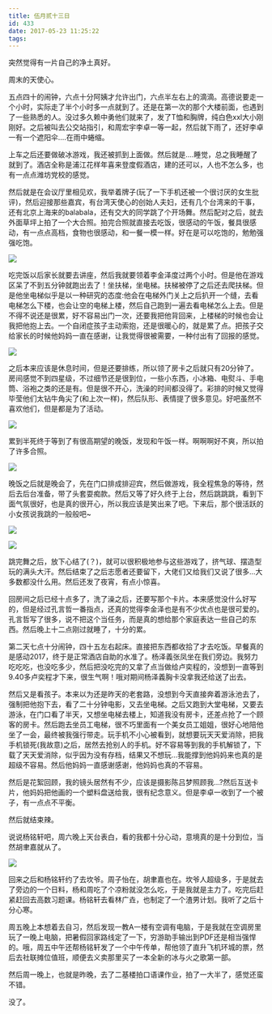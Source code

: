 ```yaml
---
title: 伍月贰十三日
id: 433
date: 2017-05-23 11:25:22
tags:
---
```


突然觉得有一片自己的净土真好。

周末的天使心。

五点四十的闹钟，六点十分阿姨才允许出门，六点半左右上的滴滴。高德说要走一个小时，实际走了半个小时多一点就到了。还是在第一次的那个大楼前面，也遇到了一些熟悉的人。没过多久赖中勇他们就来了，发了T恤和胸牌，纯白色xxl大小刚刚好。之后被叫去公交站指引，和周宏宇李卓一等一起，然后就下雨了，还好李卓一有一个遮阳伞....在雨中蜷缩。

上车之后还要做破冰游戏，我还被抓到上面做。然后就是....睡觉，总之我睡醒了就到了。酒店全称是浦江花样年喜来登度假酒店，建的还可以，人也不怎么多，也有一点点潍坊党校的感觉。

然后就是在会议厅里相见欢，我举着牌子(玩了一下手机还被一个很讨厌的女生批评)，然后迎接那些嘉宾，有台湾天使心的创始人夫妇，还有几个台湾来的干事，还有北京上海来的balabala，还有交大的同学跳了个开场舞。然后配对之后，就去外面草坪上拍了一个大合照。拍完合照就直接去吃饭，很感动的午饭，餐具很感动，有一点点高档，食物也很感动，和一餐一模一样。好在是可以吃饱的，勉勉强强吃饱。

![](http://eremite-1252628011.cossh.myqcloud.com/wp-content/uploads/2017/05/2017-05-20-08.56.17-1.jpg)

吃完饭以后家长就要去讲座，然后我就要领着李金泽度过两个小时。但是他在游戏区呆了不到五分钟就跑出去了！坐扶梯，坐电梯。扶梯被停了之后还去爬扶梯。但是他坐电梯似乎是以一种研究的态度:他会在电梯外门关上之后扒开一个缝，去看电梯怎么下楼，也会让空的电梯上楼，然后自己跑到一遍去看电梯怎么上去。但是不得不说还是很累，好不容易出门一次，还要我把他背回来，上楼梯的时候也会让我把他抱上去。一个自闭症孩子主动索抱，还是很暖心的，就是累了点。把孩子交给家长的时候他妈妈一直在感谢，让我觉得很被需要，一种付出有了回报的感觉。

![](http://eremite-1252628011.cossh.myqcloud.com/wp-content/uploads/2017/05/2017-05-20-08.53.37-1.jpg)

之后本来应该是休息时间，但是还要排练，所以领了房卡之后就只有20分钟了。房间感觉不到四星级，不过细节还是很到位，一些小东西，小冰箱、电熨斗、手电筒、浴袍之类的还是有。但是很不开心，洗澡的时间都没得了。彩排的时候又觉得毕莹他们太钻牛角尖了(和上次一样)，然后队形、表情提了很多意见。好吧虽然不喜欢他们，但是都是为了活动。

![](http://eremite-1252628011.cossh.myqcloud.com/wp-content/uploads/2017/05/2017-05-20-08.53.36-1.jpg)

累到半死终于等到了有很高期望的晚饭，发现和午饭一样。啊啊啊好不爽，所以拍了许多合照。

![](http://eremite-1252628011.cossh.myqcloud.com/wp-content/uploads/2017/05/2b5de5d1817a7d32.jpg)

晚饭之后就是晚会了，先在门口排成排迎宾，然后做游戏，我全程焦急的等待，然后去后台准备，带了头套耍痴款。然后又等了好久终于上台，然后跳跳跳，看到下面气氛很好，也是真的很开心，所以我应该是笑出来了吧。下来后，那个很活跃的小女孩说我跳的一般般吧~

![](http://eremite-1252628011.cossh.myqcloud.com/wp-content/uploads/2017/05/2017-05-20-08.54.50-1.jpg)

![](http://eremite-1252628011.cossh.myqcloud.com/wp-content/uploads/2017/05/mmexport1495353321666.jpg)

跳完舞之后，放下心结了(？)，就可以很积极地参与这些游戏了，挤气球、摆造型玩的满头大汗。然后结束了之后志愿者还要留下，大佬们又给我们又说了很多...大多数都没什么用。然后还发了夜宵，有点小惊喜。

回房间之后已经十点多了，洗了澡之后，还要写那个卡片。本来感觉没什么好写的，但是经过孔言哲一番指点，还真的觉得李金泽也是有不少优点也是很可爱的。孔言哲写了很多，说不把这个当任务，而是真的想给那个家庭表达一些自己的东西。然后晚上十二点刚过就睡了，十分的累。

第二天七点十分闹钟，四十五左右起床。直接把东西都收拾了才去吃饭。早餐真的是感动2017，终于是正常酒店自助的水准了。杨泽義张凤坐在我们旁边。我努力吃吃吃，也没吃多少，然后把没吃完的又拿了点当做给卢奕程的，没想到一直等到9.40多卢奕程才下来，很生气啊！哦对期间杨泽義胸卡没拿我还给送了出去。

然后又是看孩子。本来以为还是昨天的老套路，没想到今天直接奔着游泳池去了，强制把他抱下去，看了二十分钟电影，又去坐电梯。之后又跑到大堂电梯，又要去游泳，在门口看了半天，又想坐电梯去楼上，知道我没有房卡，还差点抢了一个顾客的房卡。然后跑去坐员工电梯，很不巧里面有一个美女员工姐姐，很好心地陪他坐了一会，最终被我强行带走。玩手机不小心被看到，就想要玩天天爱消除，把我手机锁死(我故意)之后，居然去抢别人的手机。好不容易等到我的手机解锁了，下载了天天爱消除，似乎因为没有存档，结果又不想玩...我能撑到他妈妈来也真的是超级不容易。然后他妈妈一直感谢感谢，他妈妈也真的不容易。

然后是花絮回顾，我的镜头居然有不少，应该是摄影陈吕梦照顾我...?然后互送卡片，他妈妈把他画的一个塑料盘送给我，很有纪念意义。但是李卓一收到了一个被子，有一点点不平衡。

然后就结束辣。

说说杨铭轩吧，周六晚上天台表白，看的我都十分心动，意境真的是十分到位，当然胡聿嘉就从了。

![](http://eremite-1252628011.cossh.myqcloud.com/wp-content/uploads/2017/05/12f04af7ab8745e4.jpg)

回来之后和杨铭轩约了去坎爷。周子怡在，胡聿嘉也在。坎爷人超级多，于是就去了旁边的一个日料，杨和周吃了个凉粉就没怎么吃，于是我就是主力了。吃完后赶紧赶回去高数习题课。杨铭轩去看林广垚，也制定了一个渣男计划。我听了之后十分心寒。

周五晚上本想着去自习，然后发现一教A一楼有空调有电脑，于是我就在空调房里玩了一晚上电脑，把暑假回家路线定了一下，穷游助手输出到PDF还是相当强悍的。哦，周五中午还帮杨铭轩发了一个中午传单，帮他领了直升飞机环城的票，然后去社联摊位值班，顺便去义卖那里买了一本全新的冰与火之歌第一部。

然后周一晚上，也就是昨晚，去了二基楼拍口语课作业，拍了一大半了，感觉还蛮不错。

没了。